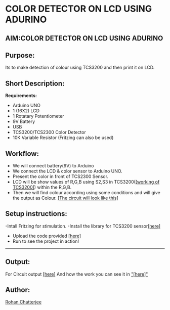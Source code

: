 # COLOR DETECTOR ON LCD USING ADURINO

## AIM:COLOR DETECTOR ON LCD USING ADURINO



## Purpose:
Its to make detection of colour using TCS3200 and then print it on LCD. 

## Short Description:

**Requirements:**

- Arduino UNO
- 1 (16X2) LCD
- 1  Rotatary Potentiometer
- 9V Battery
-  USB
- TCS3200/TCS2300 Color Detector
- 10K Variable Resistor 
  (Fritzing can also be used)

## Workflow:
- We will connect battery(9V) to Arduino 
- We connect the LCD & color sensor to Arduino UNO.
- Present the color in front of TCS2300 Sensor.
- LCD will be show values of R,G,B using S2,S3 in TCS3200(<a href = "https://www.elprocus.com/wp-content/uploads/Block-Diagram-of-TCS3200.jpg">[working of TCS3200]</a>)  within the R,G,B.
- Then we will find colour according using some conditions and will give the output as Colour. 
<a href= "LCD Color Detector/Circui-Setup/Circuit.png">[The circuit will look like this]</a>

## Setup instructions:

-Intall Fritzing for stimulation.
-Install the library for TCS3200 sensor<a href= "LCD Color Detector/Circui-Setup/TCS3200.fzpz" >[here]</a>
- Upload the code provided <a href = "LCD Color Detector/lcd_color_detector.ino">[here]</a>
- Run to see the project in action!

---

## Output:
For Circuit output <a href = "LCD Color Detector/Circuit-Setup/Circuit.fzz">[here]</a>
And how the work you can see it in <a href = "LCD Color Detector/DEMO.mp4">"[here]"</a>

## Author:
<a href="https://github.com/CS50X-RGB">Rohan Chatterjee</a>

